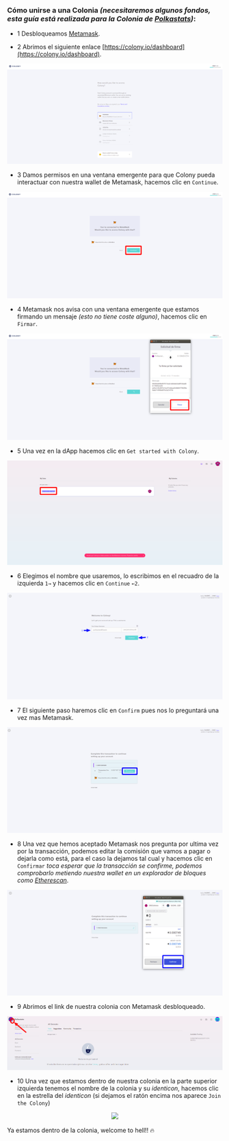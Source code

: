 ### Cómo unirse a una Colonia _(necesitaremos algunos fondos, esta guía está realizada para la Colonia de [Polkastats](https://polkastats.io/))_:

* 1 Desbloqueamos [Metamask](https://metamask.io/).

* 2 Abrimos el siguiente enlace [https://colony.io/dashboard](https://colony.io/dashboard).

![colony2](images/colony/2.png)

* 3 Damos permisos en una ventana emergente para que Colony pueda interactuar con nuestra wallet de Metamask, hacemos clic en `Continue`.

![colony3](images/colony/3.png)

* 4 Metamask nos avisa con una ventana emergente que estamos firmando un mensaje _(esto no tiene coste alguno)_, hacemos clic en `Firmar`.

![colony4](images/colony/4.png)

* 5 Una vez en la dApp hacemos clic en `Get started with Colony`.

![colony5](images/colony/5.png)

* 6 Elegimos el nombre que usaremos, lo escribimos en el recuadro de la izquierda `1→` y hacemos clic en `Continue` `←2`.

![colony6](images/colony/6.png)

* 7 El siguiente paso haremos clic en `Confirm` pues nos lo preguntará una vez mas Metamask.

![colony7](images/colony/7.png)

* 8 Una vez que hemos aceptado Metamask nos pregunta por ultima vez por la transacción, podemos editar la comisión que vamos a pagar o dejarla como está, para el caso la dejamos tal cual y hacemos clic en `Confirmar`
_toca esperar que la transacción se confirme, podemos comprobarlo metiendo nuestra wallet en un explorador de bloques como [Etherescan](https://etherscan.io/)_.

![colony8](images/colony/8.png)

* 9 Abrimos el link de nuestra colonia con Metamask desbloqueado.

![colony9](images/colony/9.png)

* 10 Una vez que estamos dentro de nuestra colonia en la parte superior izquierda tenemos el nombre de la colonia y su _identicon_, hacemos clic en la estrella del _identicon_ (si dejamos el  ratón encima nos aparece `Join the Colony`)

<p align="center"> 
<img src="https://user-images.githubusercontent.com/17170149/74880417-76ebea80-536b-11ea-943f-297c2f5cf71e.gif">
</p>

Ya estamos dentro de la colonia, welcome to hell!! :fire: 